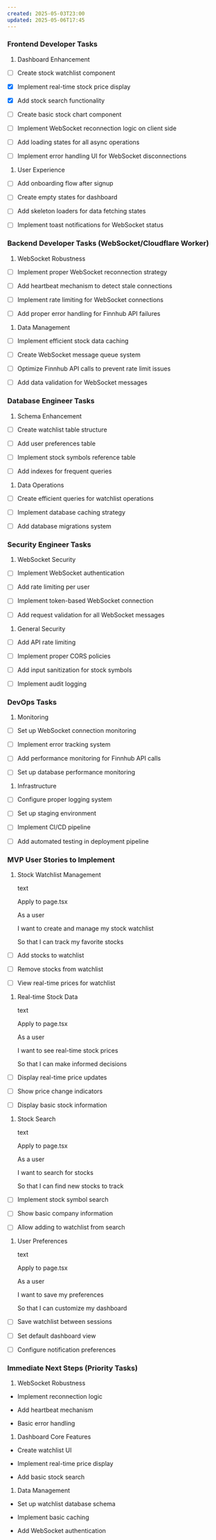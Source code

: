 ```yaml
---
created: 2025-05-03T23:00
updated: 2025-05-06T17:45
---
```



### Frontend Developer Tasks

1. Dashboard Enhancement

- [ ] Create stock watchlist component

- [x] Implement real-time stock price display

- [x] Add stock search functionality

- [ ] Create basic stock chart component

- [ ] Implement WebSocket reconnection logic on client side

- [ ] Add loading states for all async operations

- [ ] Implement error handling UI for WebSocket disconnections

1. User Experience

- [ ] Add onboarding flow after signup

- [ ] Create empty states for dashboard

- [ ] Add skeleton loaders for data fetching states

- [ ] Implement toast notifications for WebSocket status

### Backend Developer Tasks (WebSocket/Cloudflare Worker)

1. WebSocket Robustness

- [ ] Implement proper WebSocket reconnection strategy

- [ ] Add heartbeat mechanism to detect stale connections

- [ ] Implement rate limiting for WebSocket connections

- [ ] Add proper error handling for Finnhub API failures

1. Data Management

- [ ] Implement efficient stock data caching

- [ ] Create WebSocket message queue system

- [ ] Optimize Finnhub API calls to prevent rate limit issues

- [ ] Add data validation for WebSocket messages

### Database Engineer Tasks

1. Schema Enhancement

- [ ] Create watchlist table structure

- [ ] Add user preferences table

- [ ] Implement stock symbols reference table

- [ ] Add indexes for frequent queries

1. Data Operations

- [ ] Create efficient queries for watchlist operations

- [ ] Implement database caching strategy

- [ ] Add database migrations system

### Security Engineer Tasks

1. WebSocket Security

- [ ] Implement WebSocket authentication

- [ ] Add rate limiting per user

- [ ] Implement token-based WebSocket connection

- [ ] Add request validation for all WebSocket messages

1. General Security

- [ ] Add API rate limiting

- [ ] Implement proper CORS policies

- [ ] Add input sanitization for stock symbols

- [ ] Implement audit logging

### DevOps Tasks

1. Monitoring

- [ ] Set up WebSocket connection monitoring

- [ ] Implement error tracking system

- [ ] Add performance monitoring for Finnhub API calls

- [ ] Set up database performance monitoring

1. Infrastructure

- [ ] Configure proper logging system

- [ ] Set up staging environment

- [ ] Implement CI/CD pipeline

- [ ] Add automated testing in deployment pipeline

### MVP User Stories to Implement

1. Stock Watchlist Management
    
    text
    
    Apply to page.tsx
    
    As a user
    
    I want to create and manage my stock watchlist
    
    So that I can track my favorite stocks
    

- [ ] Add stocks to watchlist

- [ ] Remove stocks from watchlist

- [ ] View real-time prices for watchlist

1. Real-time Stock Data
    
    text
    
    Apply to page.tsx
    
    As a user
    
    I want to see real-time stock prices
    
    So that I can make informed decisions
    

- [ ] Display real-time price updates

- [ ] Show price change indicators

- [ ] Display basic stock information

1. Stock Search
    
    text
    
    Apply to page.tsx
    
    As a user
    
    I want to search for stocks
    
    So that I can find new stocks to track
    

- [ ] Implement stock symbol search

- [ ] Show basic company information

- [ ] Allow adding to watchlist from search

1. User Preferences
    
    text
    
    Apply to page.tsx
    
    As a user
    
    I want to save my preferences
    
    So that I can customize my dashboard
    

- [ ] Save watchlist between sessions

- [ ] Set default dashboard view

- [ ] Configure notification preferences

### Immediate Next Steps (Priority Tasks)

1. WebSocket Robustness

- Implement reconnection logic

- Add heartbeat mechanism

- Basic error handling

1. Dashboard Core Features

- Create watchlist UI

- Implement real-time price display

- Add basic stock search

1. Data Management

- Set up watchlist database schema

- Implement basic caching

- Add WebSocket authentication